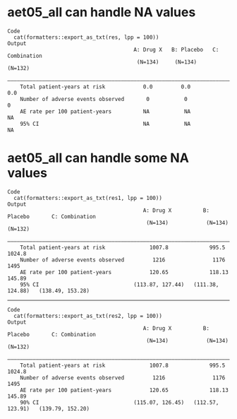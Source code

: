 # aet05_all can handle NA values

    Code
      cat(formatters::export_as_txt(res, lpp = 100))
    Output
                                            A: Drug X   B: Placebo   C: Combination
                                             (N=134)     (N=134)        (N=132)    
        ———————————————————————————————————————————————————————————————————————————
        Total patient-years at risk            0.0         0.0            0.0      
        Number of adverse events observed       0           0              0       
        AE rate per 100 patient-years          NA           NA             NA      
        95% CI                                 NA           NA             NA      

# aet05_all can handle some NA values

    Code
      cat(formatters::export_as_txt(res1, lpp = 100))
    Output
                                               A: Drug X          B: Placebo       C: Combination 
                                                (N=134)            (N=134)            (N=132)     
        ——————————————————————————————————————————————————————————————————————————————————————————
        Total patient-years at risk              1007.8             995.5              1024.8     
        Number of adverse events observed         1216               1176               1495      
        AE rate per 100 patient-years            120.65             118.13             145.89     
        95% CI                              (113.87, 127.44)   (111.38, 124.88)   (138.49, 153.28)

---

    Code
      cat(formatters::export_as_txt(res2, lpp = 100))
    Output
                                               A: Drug X          B: Placebo       C: Combination 
                                                (N=134)            (N=134)            (N=132)     
        ——————————————————————————————————————————————————————————————————————————————————————————
        Total patient-years at risk              1007.8             995.5              1024.8     
        Number of adverse events observed         1216               1176               1495      
        AE rate per 100 patient-years            120.65             118.13             145.89     
        90% CI                              (115.07, 126.45)   (112.57, 123.91)   (139.79, 152.20)

